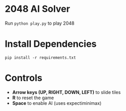 # 2048 AI Solver
Run `python play.py` to play 2048

# Install Dependencies
`pip install -r requirements.txt`

# Controls
- **Arrow keys (UP, RIGHT, DOWN, LEFT)** to slide tiles
- **R** to reset the game
- **Space** to enable AI (uses expectiminimax)
#
